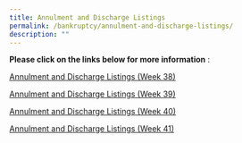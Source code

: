 ```yaml
---
title: Annulment and Discharge Listings
permalink: /bankruptcy/annulment-and-discharge-listings/
description: ""
---
```

**Please click on the links below for more information**&nbsp;:<br>

[Annulment and Discharge Listings (Week 38)](/files/(230923)dischargeannulmentlistingweek38.pdf)<br>

[Annulment and Discharge Listings (Week 39)](/files/(280923)annulmentanddischargelistings(week39).pdf)<br>

[Annulment and Discharge Listings (Week 40)](/files/(6oct2023)annulmentanddischargelistings(week40).pdf)<br>

[Annulment and Discharge Listings (Week 41)](/files/(121023)annulmentanddischargelistings(week41).pdf)<br>